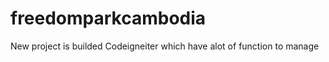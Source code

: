 freedomparkcambodia
===================

New project is builded Codeigneiter which have alot of function to manage
